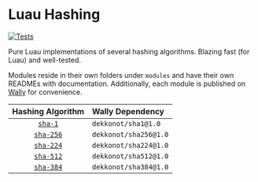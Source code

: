 # Luau Hashing

[![Tests](https://github.com/Dekkonot/luau-hashing/actions/workflows/test.yml/badge.svg)](https://github.com/Dekkonot/luau-hashing/actions/workflows/test.yml)

Pure Luau implementations of several hashing algorithms. Blazing fast (for Luau) and well-tested.

Modules reside in their own folders under `modules` and have their own READMEs with documentation. Additionally, each module is published on [Wally](https://wally.run/) for convenience.

| Hashing Algorithm           | Wally Dependency
|:---------------------------:|:---------------------
| [`sha-1`](modules/sha1)     | `dekkonot/sha1@1.0`
| [`sha-256`](modules/sha256) | `dekkonot/sha256@1.0`
| [`sha-224`](modules/sha224) | `dekkonot/sha224@1.0`
| [`sha-512`](modules/sha512) | `dekkonot/sha512@1.0`
| [`sha-384`](modules/sha384) | `dekkonot/sha384@1.0`